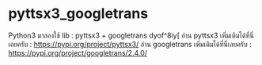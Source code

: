 # pyttsx3_googletrans
Python3
มาลองใช้ lib : pyttsx3 + googletrans dyof^8iy[
อ่าน pyttsx3 เพิ่มเติมได้ที่นี่เลยครับ  : https://pypi.org/project/pyttsx3/
อ่าน googletrans เพิ่มเติมได้ที่นี่เลยครับ  : https://pypi.org/project/googletrans/2.4.0/
